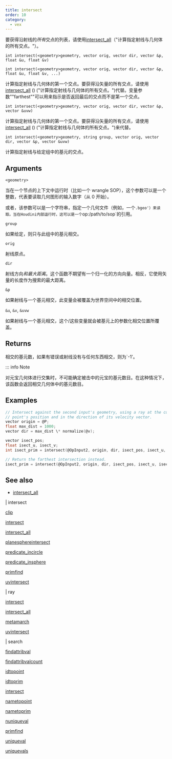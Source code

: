 ```yaml
---
title: intersect
order: 10
category:
  - vex
---
```


要获得沿射线的*所有*交点的列表，请使用[intersect_all](intersect_all.html)（"计算指定射线与几何体的所有交点。"）。

`int intersect(<geometry>geometry, vector orig, vector dir, vector &p, float &u, float &v)`

`int intersect(<geometry>geometry, vector orig, vector dir, vector &p, float &u, float &v, ...)`

计算指定射线与几何体的第一个交点。要获得沿矢量的所有交点，请使用[intersect_all](intersect_all.html) () ("计算指定射线与几何体的所有交点。")代替。变量参数""farthest""可以用来指示是否返回最后的交点而不是第一个交点。

`int intersect(<geometry>geometry, vector orig, vector dir, vector &p, vector &uvw)`

计算指定射线与几何体的第一个交点。要获得沿矢量的所有交点，请使用[intersect_all](intersect_all.html) () ("计算指定射线与几何体的所有交点。")来代替。

`int intersect(<geometry>geometry, string group, vector orig, vector dir, vector &p, vector &uvw)`

计算指定射线与给定组中的基元的交点。

## Arguments

`<geometry>`

当在一个节点的上下文中运行时（比如一个 wrangle SOP），这个参数可以是一个整数，代表要读取几何图形的输入数字（从 0 开始）。

或者，该参数可以是一个字符串，指定一个几何文件（例如，一个`.bgeo'）来读取。当在Houdini内部运行时，这可以是一个`op:/path/to/sop`的引用。

`group`

如果给定，则只与此组中的基元相交。

`orig`

射线原点。

`dir`

射线方向*和最大距离*。这个函数不期望有一个归一化的方向向量。相反，它使用矢量的长度作为搜索的最大距离。

`&p`

如果射线与一个基元相交，此变量会被覆盖为世界空间中的相交位置。

`&u`, `&v`, `&uvw`

如果射线与一个基元相交，这个/这些变量就会被基元上的参数化相交位置所覆盖。

## Returns

相交的基元数，如果有错误或射线没有与任何东西相交，则为`-1'。

::: info Note

对元宝几何体进行交集时，不可能确定被击中的元宝的基元数目。在这种情况下，该函数会返回相交几何体中的基元数目。

## Examples



```c
// Intersect against the second input's geometry, using a ray at the current
// point's position and in the direction of its velocity vector.
vector origin = @P;
float max_dist = 1000;
vector dir = max_dist \* normalize(@v);

vector isect_pos;
float isect_u, isect_v;
int isect_prim = intersect(@OpInput2, origin, dir, isect_pos, isect_u, isect_v);

// Return the farthest intersection instead.
isect_prim = intersect(@OpInput2, origin, dir, isect_pos, isect_u, isect_v, "farthest", 1);

```

## See also

- [intersect_all](intersect_all.html)

|
intersect

[clip](clip.html)

[intersect](intersect.html)

[intersect_all](intersect_all.html)

[planesphereintersect](planesphereintersect.html)

[predicate_incircle](predicate_incircle.html)

[predicate_insphere](predicate_insphere.html)

[primfind](primfind.html)

[uvintersect](uvintersect.html)

|
ray

[intersect](intersect.html)

[intersect_all](intersect_all.html)

[metamarch](metamarch.html)

[uvintersect](uvintersect.html)

|
search

[findattribval](findattribval.html)

[findattribvalcount](findattribvalcount.html)

[idtopoint](idtopoint.html)

[idtoprim](idtoprim.html)

[intersect](intersect.html)

[nametopoint](nametopoint.html)

[nametoprim](nametoprim.html)

[nuniqueval](nuniqueval.html)

[primfind](primfind.html)

[uniqueval](uniqueval.html)

[uniquevals](uniquevals.html)
